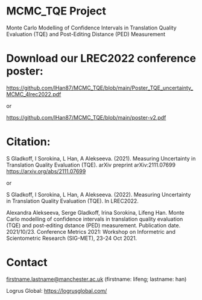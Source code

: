 # MCMC_TQE Project

Monte Carlo Modelling of Confidence Intervals in Translation Quality Evaluation (TQE) and Post-Editing Distance (PED) Measurement

# Download our LREC2022 conference poster:

https://github.com/lHan87/MCMC_TQE/blob/main/Poster_TQE_uncertainty_MCMC_4lrec2022.pdf

or 

https://github.com/lHan87/MCMC_TQE/blob/main/poster-v2.pdf

# Citation:

S Gladkoff, I Sorokina, L Han, A Alekseeva. (2021). Measuring Uncertainty in Translation Quality Evaluation (TQE). arXiv preprint arXiv:2111.07699 https://arxiv.org/abs/2111.07699 

or 

S Gladkoff, I Sorokina, L Han, A Alekseeva. (2022). Measuring Uncertainty in Translation Quality Evaluation (TQE). In LREC2022.

Alexandra Alekseeva, Serge Gladkoff, Irina Sorokina, Lifeng Han. Monte Carlo modelling of confidence intervals in translation quality evaluation (TQE) and post-editing dstance (PED) measurement. Publication date. 2021/10/23. Conference Metrics 2021: Workshop on Informetric and Scientometric Research (SIG-MET), 23-24 Oct 2021.


# Contact 

firstname.lastname@manchester.ac.uk (firstname: lifeng; lastname: han)

Logrus Global: https://logrusglobal.com/
